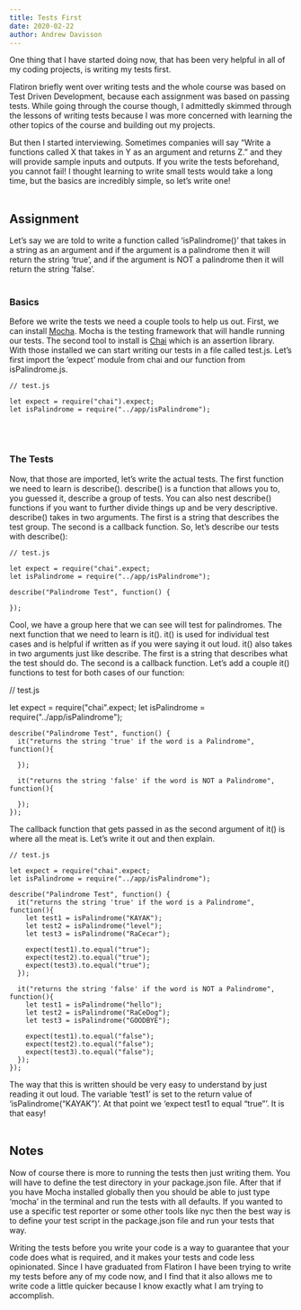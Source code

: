 ```yaml
---
title: Tests First
date: 2020-02-22
author: Andrew Davisson
---
```


One thing that I have started doing now, that has been very helpful in all of my coding projects, is writing my tests first.

Flatiron briefly went over writing tests and the whole course was based on Test Driven Development, because each assignment was based on passing tests. While going through the course though, I admittedly skimmed through the lessons of writing tests because I was more concerned with learning the other topics of the course and building out my projects.

But then I started interviewing. Sometimes companies will say “Write a functions called X that takes in Y as an argument and returns Z.” and they will provide sample inputs and outputs. If you write the tests beforehand, you cannot fail! I thought learning to write small tests would take a long time, but the basics are incredibly simple, so let’s write one!
<br><br>

## Assignment

Let’s say we are told to write a function called ‘isPalindrome()’ that takes in a string as an argument and if the argument is a palindrome then it will return the string ‘true’, and if the argument is NOT a palindrome then it will return the string ‘false’.
<br><br>

### Basics

Before we write the tests we need a couple tools to help us out. First, we can install [Mocha](https://mochajs.org/). Mocha is the testing framework that will handle running our tests. The second tool to install is [Chai](https://www.chaijs.com/) which is an assertion library. With those installed we can start writing our tests in a file called test.js. Let’s first import the ‘expect’ module from chai and our function from isPalindrome.js.

    // test.js

    let expect = require("chai").expect;
    let isPalindrome = require("../app/isPalindrome");

<br><br>

### The Tests

Now, that those are imported, let’s write the actual tests. The first function we need to learn is describe(). describe() is a function that allows you to, you guessed it, describe a group of tests. You can also nest describe() functions if you want to further divide things up and be very descriptive. describe() takes in two arguments. The first is a string that describes the test group. The second is a callback function. So, let’s describe our tests with describe():

    // test.js

    let expect = require("chai".expect;
    let isPalindrome = require("../app/isPalindrome");

    describe("Palindrome Test", function() {

    });

Cool, we have a group here that we can see will test for palindromes. The next function that we need to learn is it(). it() is used for individual test cases and is helpful if written as if you were saying it out loud. it() also takes in two arguments just like describe. The first is a string that describes what the test should do. The second is a callback function. Let’s add a couple it() functions to test for both cases of our function:

// test.js

let expect = require("chai".expect;
let isPalindrome = require("../app/isPalindrome");

    describe("Palindrome Test", function() {
      it("returns the string 'true' if the word is a Palindrome", function(){

      });

      it("returns the string 'false' if the word is NOT a Palindrome", function(){

      });
    });

The callback function that gets passed in as the second argument of it() is where all the meat is. Let’s write it out and then explain.

    // test.js

    let expect = require("chai".expect;
    let isPalindrome = require("../app/isPalindrome");

    describe("Palindrome Test", function() {
      it("returns the string 'true' if the word is a Palindrome", function(){
        let test1 = isPalindrome("KAYAK");
        let test2 = isPalindrome("level");
        let test3 = isPalindrome("RaCecar");

        expect(test1).to.equal("true");
        expect(test2).to.equal("true");
        expect(test3).to.equal("true");
      });

      it("returns the string 'false' if the word is NOT a Palindrome", function(){
        let test1 = isPalindrome("hello");
        let test2 = isPalindrome("RaCeDog");
        let test3 = isPalindrome("GOODBYE");

        expect(test1).to.equal("false");
        expect(test2).to.equal("false");
        expect(test3).to.equal("false");
      });
    });

The way that this is written should be very easy to understand by just reading it out loud. The variable ‘test1’ is set to the return value of ‘isPalindrome(“KAYAK”)’. At that point we ‘expect test1 to equal “true”’. It is that easy!
<br><br>

## Notes

Now of course there is more to running the tests then just writing them. You will have to define the test directory in your package.json file. After that if you have Mocha installed globally then you should be able to just type ‘mocha’ in the terminal and run the tests with all defaults. If you wanted to use a specific test reporter or some other tools like nyc then the best way is to define your test script in the package.json file and run your tests that way.

Writing the tests before you write your code is a way to guarantee that your code does what is required, and it makes your tests and code less opinionated. Since I have graduated from Flatiron I have been trying to write my tests before any of my code now, and I find that it also allows me to write code a little quicker because I know exactly what I am trying to accomplish.
